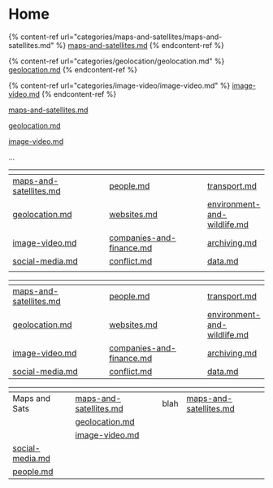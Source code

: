 # Home

{% content-ref url="categories/maps-and-satellites/maps-and-satellites.md" %}
[maps-and-satellites.md](categories/maps-and-satellites/maps-and-satellites.md)
{% endcontent-ref %}

{% content-ref url="categories/geolocation/geolocation.md" %}
[geolocation.md](categories/geolocation/geolocation.md)
{% endcontent-ref %}

{% content-ref url="categories/image-video/image-video.md" %}
[image-video.md](categories/image-video/image-video.md)
{% endcontent-ref %}



[maps-and-satellites.md](categories/maps-and-satellites/maps-and-satellites.md "mention")

[geolocation.md](categories/geolocation/geolocation.md "mention")

[image-video.md](categories/image-video/image-video.md "mention")

...

<table><thead><tr><th width="207"></th><th width="224"></th><th></th></tr></thead><tbody><tr><td><a data-mention href="categories/maps-and-satellites/maps-and-satellites.md">maps-and-satellites.md</a></td><td><a data-mention href="categories/people/people.md">people.md</a></td><td><a data-mention href="categories/transport/transport.md">transport.md</a></td></tr><tr><td><a data-mention href="categories/geolocation/geolocation.md">geolocation.md</a></td><td><a data-mention href="categories/websites/websites.md">websites.md</a></td><td><a data-mention href="categories/environment-and-wildlife/environment-and-wildlife.md">environment-and-wildlife.md</a></td></tr><tr><td><a data-mention href="categories/image-video/image-video.md">image-video.md</a></td><td><a data-mention href="categories/companies-and-finance/companies-and-finance.md">companies-and-finance.md</a></td><td><a data-mention href="categories/archiving/archiving.md">archiving.md</a></td></tr><tr><td><a data-mention href="categories/social-media/social-media.md">social-media.md</a></td><td><a data-mention href="categories/conflict/conflict.md">conflict.md</a></td><td><a data-mention href="categories/data/data.md">data.md</a></td></tr><tr><td></td><td></td><td></td></tr></tbody></table>



<table><thead><tr><th width="207"></th><th width="224"></th><th></th></tr></thead><tbody><tr><td><a data-mention href="categories/maps-and-satellites/maps-and-satellites.md">maps-and-satellites.md</a></td><td><a data-mention href="categories/people/people.md">people.md</a></td><td><a data-mention href="categories/transport/transport.md">transport.md</a></td></tr><tr><td><a data-mention href="categories/geolocation/geolocation.md">geolocation.md</a></td><td><a data-mention href="categories/websites/websites.md">websites.md</a></td><td><a data-mention href="categories/environment-and-wildlife/environment-and-wildlife.md">environment-and-wildlife.md</a></td></tr><tr><td><a data-mention href="categories/image-video/image-video.md">image-video.md</a></td><td><a data-mention href="categories/companies-and-finance/companies-and-finance.md">companies-and-finance.md</a></td><td><a data-mention href="categories/archiving/archiving.md">archiving.md</a></td></tr><tr><td><a data-mention href="categories/social-media/social-media.md">social-media.md</a></td><td><a data-mention href="categories/conflict/conflict.md">conflict.md</a></td><td><a data-mention href="categories/data/data.md">data.md</a></td></tr></tbody></table>



<table data-view="cards"><thead><tr><th></th><th></th><th></th><th data-hidden data-card-target data-type="content-ref"></th></tr></thead><tbody><tr><td>Maps and Sats</td><td><a data-mention href="categories/maps-and-satellites/maps-and-satellites.md">maps-and-satellites.md</a></td><td>blah</td><td><a href="categories/maps-and-satellites/maps-and-satellites.md">maps-and-satellites.md</a></td></tr><tr><td></td><td><a data-mention href="categories/geolocation/geolocation.md">geolocation.md</a></td><td></td><td></td></tr><tr><td></td><td><a data-mention href="categories/image-video/image-video.md">image-video.md</a></td><td></td><td></td></tr><tr><td><a data-mention href="categories/social-media/social-media.md">social-media.md</a></td><td></td><td></td><td></td></tr><tr><td><a data-mention href="categories/people/people.md">people.md</a></td><td></td><td></td><td></td></tr></tbody></table>

